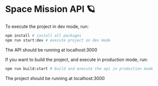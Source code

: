# Space Mission API :ringed_planet:

To execute the project in dev mode, run:

```bash
npm install # install all packages
npm run start:dev # execute project on dev mode
```

The API should be running at localhost:3000

If you want to build the project, and execute in production mode, run:

```bash
npm run build:start # build and execute the api in production mode
```

The project should be running at localhost:3000
